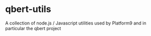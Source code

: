 # qbert-utils
A collection of node.js / Javascript utilities used by Platform9 and in particular the qbert project
